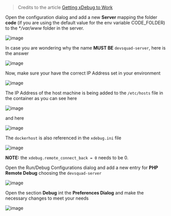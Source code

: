 
> Credits to the article [Getting xDebug to Work](https://serversforhackers.com/c/getting-xdebug-working)

Open the configuration dialog and add a new **Server** mapping the folder **code** (if you are using the default value 
for the env variable CODE_FOLDER) to the **/var/www* folder in the server.

![image](https://user-images.githubusercontent.com/23129061/41975785-f0fef222-79d8-11e8-96e0-29e215819f27.png)

In case you are wondering why the name **MUST BE** `devsquad-server`, here is the answer

![image](https://user-images.githubusercontent.com/23129061/41975711-b1853926-79d8-11e8-95e6-097e5a31e168.png)

Now, make sure your have the correct IP Address set in your environment

![image](https://user-images.githubusercontent.com/23129061/41976093-5b2b4ef2-79d9-11e8-9c57-9f153630cdca.png)

The IP Address of the host machine is being added to the `/etc/hosts` file in the container as you can see here

![image](https://user-images.githubusercontent.com/23129061/41976163-9b14a824-79d9-11e8-8247-7a31b476a6bb.png)

and here

![image](https://user-images.githubusercontent.com/23129061/41976325-19788dca-79da-11e8-9eef-153617d51e5b.png)

The `dockerhost` is also referenced in the `xdebug.ini` file

![image](https://user-images.githubusercontent.com/23129061/41976250-e574d3d0-79d9-11e8-93a2-d7a0fb3f7ce6.png)

**NOTE:** the `xdebug.remote_connect_back = 0` needs to be 0.

Open the Run/Debug Configurations dialog and add a new entry for **PHP Remote Debug** choosing the `devsquad-server`

![image](https://user-images.githubusercontent.com/23129061/41976514-8da8a266-79da-11e8-8e0f-6b394d1d76ab.png)

Open the section **Debug** int the **Preferences Dialog** and make the necessary changes to meet your needs

![image](https://user-images.githubusercontent.com/23129061/41976862-435cffda-79db-11e8-8b87-7f8e959beac2.png)



